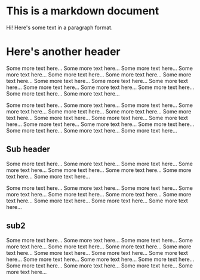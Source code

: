 # This is a markdown document

Hi! Here's some text in a paragraph format.

# Here's another header

Some more text here... Some more text here... Some more text here... Some more text here... Some more text here... Some more text here... Some more text here... Some more text here... Some more text here... Some more text here... Some more text here... Some more text here... Some more text here... Some more text here... Some more text here...

Some more text here... Some more text here... Some more text here... Some more text here... Some more text here... Some more text here... Some more text here... Some more text here... Some more text here... Some more text here... Some more text here... Some more text here... Some more text here... Some more text here... Some more text here... Some more text here...

## Sub header

Some more text here... Some more text here... Some more text here... Some more text here... Some more text here... Some more text here... Some more text here... Some more text here...

Some more text here... Some more text here... Some more text here... Some more text here... Some more text here... Some more text here... Some more text here... Some more text here... Some more text here... Some more text here...

## sub2

Some more text here... Some more text here... Some more text here... Some more text here... Some more text here... Some more text here... Some more text here... Some more text here... Some more text here... Some more text here... Some more text here... Some more text here... Some more text here... Some more text here... Some more text here... Some more text here... Some more text here... 
